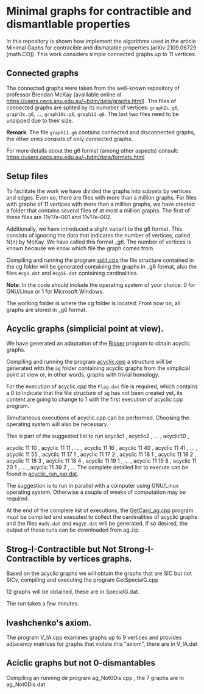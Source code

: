 # Minimal graphs for contractible and dismantlable properties
In this repository is shown how implement the algorithms used in the article Minimal Gaphs for contracible and dismatable properties (arXiv:2109.06729 [math.CO]).
This work considers simple connected graphs up to 11 vertices.

## Connected graphs
The connected graphs were taken from the well-known repository of professor Brendan McKay (avalilable online at https://users.cecs.anu.edu.au/~bdm/data/graphs.html). The files of connected graphs are splited by its numeber of vertices: `graph2c.g6`, `graph3c.g6`, ..., `graph10c.g6`, `graph11.g6`. The last two files need to be unzipped due to their size.

**Remark**: The file `graph11.g6` contains connected and disconnected graphs, the other ones consists of only connected graphs.

For more details about the g6 format (among other aspects) consult: https://users.cecs.anu.edu.au/~bdm/data/formats.html

## Setup files 
To facilitate the work we have divided the graphs into subsets by vertices and edges. Even so, there are files with more than a million graphs. For files with graphs of 11 vertices with more than a million graphs, we have created a folder that contains several files of at most a million graphs. The first of these files are
11v17e-001 and 11v17e-002.

Additionally, we have introduced a slight variant to the g6 format. This consists of ignoring the data that indicates the number of vertices, called N(n) by McKay. We have called this format _g6. The number of vertices is known because we know which file the graph comes from.

Compiling and running the program [split.cpp](split.cpp) the file structure contained in the cg folder will be generated containing the graphs in _g6 format, also the files `#cgV.dat` and `#cgVE.dat` containing cardinalities.

**Note**: In the code should include the operating system of your choice: 0 for GNU/Linux or 1 for Microsoft Windows.

The working folder is where the cg folder is located. From now on, all graphs are stored in _g6 format.

## Acyclic graphs (simplicial point at view).
We have generated an adaptation of the [Ripser](https://github.com/Ripser/ripser) program to obtain acyclic graphs.

Compiling and running the program [acyclic.cpp](./acyclic.cpp) a structure will be generated with the `ag` folder containing acyclic graphs from the simplicial point at view or, in other words, graphs with trivial homology.

For the execution of acyclic.cpp the `Flag.dat` file is required, which contains a 0 to indicate that the file structure of `ag` has not been created yet, its content are going to change to 1 with the first execution of acyclic.cpp program.

Simultaneous executions of acyclic.cpp can be performed. Choosing the operating system will also be necessary.

This is part of the suggested list to run
acyclic1 , acyclic2 , ... , acyclic10 ,

acyclic 11 10 ,
acyclic 11 11 ,
... ,
acyclic 11 16 ,
acyclic 11 40 ,
acyclic 11 41 ,
... ,
acyclic 11 55 ,
acyclic 11 17 1 ,
acyclic 11 17 2 ,
acyclic 11 18 1 ,
acyclic 11 18 2 ,
acyclic 11 18 3 ,
acyclic 11 18 4 ,
acyclic 11 19 1 ,
... ,
acyclic 11 19 8 ,
acyclic 11 20 1 ,
... ,
acyclic 11 39 2 ,
...
The complete detailed list to execute can be found in [acyclic_run_par.dat](acyclic_run_par.dat).

The suggestion is to run in parallel with a computer using GNU/Linux operating system. Otherwise a couple of weeks of computation may be required.

At the end of the complete list of executions, the [GetCard_ag.cpp](GetCard_ag.cpp) program must be compiled and executed to collect the cardinalities of acyclic graphs and the files `#adV.dat` and `#agVE.dat` will be generated. If so desired, the output of these runs can be downloaded from ag.zip.

## Strog-I-Contractible but Not Strong-I-Contractible by vertices graphs.

Based on the acyclic graphs we will obtain the graphs that are SIC but not SICv, compiling and executing the program GetSpecialG.cpp

12 graphs will be obtained, these are in SpecialG.dat.

The run takes a few minutes.

## Ivashchenko's axiom.
The program V_IA.cpp examines graphs up to 9 vertices and provides adjacency matrices for graphs that violate this "axiom", there are in V_IA.dat

## Aciclic graphs but not 0-dismantables
Compiling an running de program ag_Not0Dis.cpp , the 7 graphs are in ag_Not0Dis.dat

